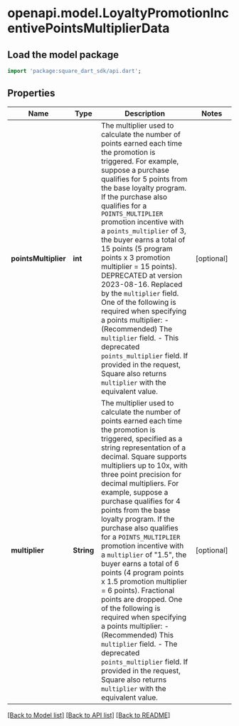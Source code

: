 # openapi.model.LoyaltyPromotionIncentivePointsMultiplierData

## Load the model package
```dart
import 'package:square_dart_sdk/api.dart';
```

## Properties
Name | Type | Description | Notes
------------ | ------------- | ------------- | -------------
**pointsMultiplier** | **int** | The multiplier used to calculate the number of points earned each time the promotion is triggered. For example, suppose a purchase qualifies for 5 points from the base loyalty program. If the purchase also qualifies for a `POINTS_MULTIPLIER` promotion incentive with a `points_multiplier` of 3, the buyer earns a total of 15 points (5 program points x 3 promotion multiplier = 15 points).  DEPRECATED at version 2023-08-16. Replaced by the `multiplier` field.  One of the following is required when specifying a points multiplier: - (Recommended) The `multiplier` field. - This deprecated `points_multiplier` field. If provided in the request, Square also returns `multiplier` with the equivalent value. | [optional] 
**multiplier** | **String** | The multiplier used to calculate the number of points earned each time the promotion is triggered, specified as a string representation of a decimal. Square supports multipliers up to 10x, with three point precision for decimal multipliers. For example, suppose a purchase qualifies for 4 points from the base loyalty program. If the purchase also qualifies for a `POINTS_MULTIPLIER` promotion incentive with a `multiplier` of \"1.5\", the buyer earns a total of 6 points (4 program points x 1.5 promotion multiplier = 6 points). Fractional points are dropped.  One of the following is required when specifying a points multiplier: - (Recommended) This `multiplier` field. - The deprecated `points_multiplier` field. If provided in the request, Square also returns `multiplier` with the equivalent value. | [optional] 

[[Back to Model list]](../README.md#documentation-for-models) [[Back to API list]](../README.md#documentation-for-api-endpoints) [[Back to README]](../README.md)



